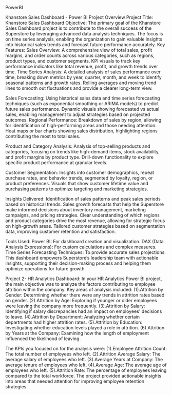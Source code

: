 PowerBI

Khanstore Sales Dashboard - Power BI Project Overview
Project Title: Khanstore Sales Dashboard
Objective:
The primary goal of the Khanstore Sales Dashboard project is to contribute to the overall success of the Superstore by leveraging advanced data analysis techniques. The focus is on time series analysis, enabling the organization to gain valuable insights into historical sales trends and forecast future performance accurately.
Key Features:
Sales Overview: A comprehensive view of total sales, profit margins, and order counts across various categories, such as regions, product types, and customer segments.
KPI visuals to track key performance indicators like total revenue, profit, and growth trends over time.
Time Series Analysis: A detailed analysis of sales performance over time, breaking down metrics by year, quarter, month, and week to identify seasonal patterns and growth rates.
Rolling averages and moving trend lines to smooth out fluctuations and provide a clearer long-term view.

Sales Forecasting: Using historical sales data and time series forecasting techniques (such as exponential smoothing or ARIMA models) to predict future sales performance.
Dynamic visuals showing forecasted vs actual sales, enabling management to adjust strategies based on projected outcomes.
Regional Performance: Breakdown of sales by region, allowing for identification of high-performing areas and those needing attention.
Heat maps or bar charts showing sales distribution, highlighting regions contributing the most to total sales.

Product and Category Analysis: Analysis of top-selling products and categories, focusing on trends like high-demand items, stock availability, and profit margins by product type.
Drill-down functionality to explore specific product performance at granular levels.

Customer Segmentation: Insights into customer demographics, repeat purchase rates, and behavior trends, segmented by loyalty, region, or product preferences.
Visuals that show customer lifetime value and purchasing patterns to optimize targeting and marketing strategies.

Insights Delivered: Identification of sales patterns and peak sales periods based on historical trends.
Sales growth forecasts that help the Superstore make informed decisions about inventory management, marketing campaigns, and pricing strategies.
Clear understanding of which regions and product categories drive the most revenue, allowing for strategic focus on high-growth areas.
Tailored customer strategies based on segmentation data, improving customer retention and satisfaction.

Tools Used:
Power BI: For dashboard creation and visualization.
DAX (Data Analysis Expressions): For custom calculations and complex measures.
Time Series Forecasting Techniques: To provide accurate sales projections.
This dashboard empowers Superstore’s leadership team with actionable insights, supporting their decision-making process and helping them optimize operations for future growth.



Project 2- HR Analytics Dashboard:
In your HR Analytics Power BI project, the main objective was to analyze the factors contributing to employee attrition within the company. Key areas of analysis included:
(1).Attrition by Gender: Determining whether there were any trends in attrition rates based on gender.
(2).Attrition by Age: Exploring if younger or older employees were leaving the company more frequently.
(3).Attrition by Salary: Identifying if salary discrepancies had an impact on employees' decisions to leave.
(4).Attrition by Department: Analyzing whether certain departments had higher attrition rates.
(5).Attrition by Education: Investigating whether education levels played a role in attrition.
(6).Attrition by Years at the Company: Examining how the length of employment influenced the likelihood of leaving.

The KPIs you focused on for the analysis were:
(1).Employee Attrition Count: The total number of employees who left.
(2).Attrition Average Salary: The average salary of employees who left.
(3).Average Years at Company: The average tenure of employees who left.
(4).Average Age: The average age of employees who left.
(5).Attrition Rate: The percentage of employees leaving compared to the total workforce.
The project provided actionable insights into areas that needed attention for improving employee retention strategies.
